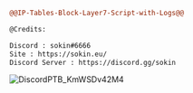 ```diff
@@IP-Tables-Block-Layer7-Script-with-Logs@@

@Credits:

Discord : sokin#6666
Site : https://sokin.eu/
Discord Server : https://discord.gg/sokin
```
![DiscordPTB_KmWSDv42M4](https://user-images.githubusercontent.com/66147422/131178358-c9ae2a2a-160b-452f-b8bc-398dd5bbe78d.png)

